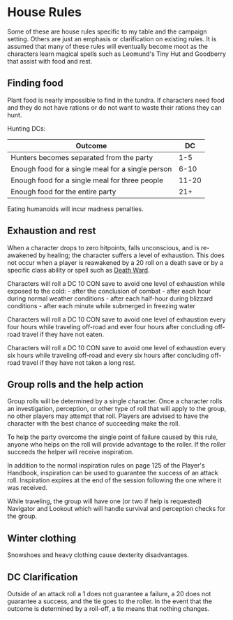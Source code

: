 # House Rules

Some of these are house rules specific to my table and the campaign setting.
Others are just an emphasis or clarification on existing rules. It is assumed
that many of these rules will eventually become moot as the characters learn
magical spells such as Leomund's Tiny Hut and Goodberry that assist with food
and rest.

## Finding food

Plant food is nearly impossible to find in the tundra. If characters need food
and they do not have rations or do not want to waste their rations they can
hunt.

Hunting DCs:

| Outcome                                           | DC    |
| ------------------------------------------------- | ----- |
| Hunters becomes separated from the party          | 1-5   | 
| Enough food for a single meal for a single person | 6-10  |
| Enough food for a single meal for three people    | 11-20 |
| Enough food for the entire party                  | 21+   |

Eating humanoids will incur madness penalties.

## Exhaustion and rest

When a character drops to zero hitpoints, falls unconscious, and is re-awakened
by healing; the character suffers a level of exhaustion. This does not occur
when a player is reawakened by a 20 roll on a death save or by a specific class
ability or spell such as
[Death Ward](https://roll20.net/compendium/dnd5e/Death%20Ward).

Characters will roll a DC 10 CON save to avoid one level of exhaustion while
exposed to the cold:
	- after the conclusion of combat
	- after each hour during normal weather conditions
	- after each half-hour during blizzard conditions
	- after each minute while submerged in freezing water

Characters will roll a DC 10 CON save to avoid one level of exhaustion every
four hours while traveling off-road and ever four hours after concluding
off-road travel if they have not eaten.

Characters will roll a DC 10 CON save to avoid one level of exhaustion every six
hours while traveling off-road and every six hours after concluding off-road
travel if they have not taken a long rest.

## Group rolls and the help action

Group rolls will be determined by a single character. Once a character rolls an
investigation, perception, or other type of roll that will apply to the group,
no other players may attempt that roll. Players are advised to have the
character with the best chance of succeeding make the roll.

To help the party overcome the single point of failure caused by this rule,
anyone who helps on the roll will provide advantage to the roller. If the roller
succeeds the helper will receive inspiration.

In addition to the normal inspiration rules on page 125 of the Player's Handbook,
inspiration can be used to guarantee the success of an attack roll. Inspiration
expires at the end of the session following the one where it was received.

While traveling, the group will have one (or two if help is requested) Navigator
and Lookout which will handle survival and perception checks for the group.

## Winter clothing
Snowshoes and heavy clothing cause dexterity disadvantages.

## DC Clarification
Outside of an attack roll a 1 does not guarantee a failure, a 20 does not
guarantee a success, and the tie goes to the roller. In the event that the
outcome is determined by a roll-off, a tie means that nothing changes.
